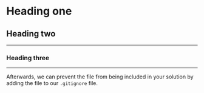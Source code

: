 # Heading one

## Heading two

___
### Heading three

___


Afterwards, we can prevent the file from being included in your solution by adding the file to our ``.gitignore`` file.



